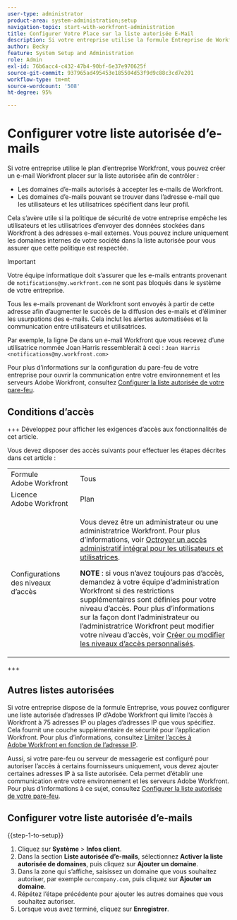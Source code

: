```yaml
---
user-type: administrator
product-area: system-administration;setup
navigation-topic: start-with-workfront-administration
title: Configurer Votre Place sur la liste autorisée E-Mail
description: Si votre entreprise utilise la formule Entreprise de Workfront, vous pouvez créer une liste autorisée d’e-mails Workfront pour contrôler les domaines d’e-mails autorisés à recevoir des e-mails de Workfront, mais aussi définir les domaines d’e-mails utilisables dans l’adresse e-mail spécifiée dans le profil de l’utilisateur ou de l’utilisatrice. Cela s’avère utile si la politique de sécurité de votre entreprise empêche les utilisateurs et les utilisatrices d’envoyer des données stockées dans Workfront à des adresses e-mail externes. Vous pouvez inclure uniquement les domaines internes de votre société dans la liste autorisée pour vous assurer que cette politique est respectée.
author: Becky
feature: System Setup and Administration
role: Admin
exl-id: 76b6acc4-c432-47b4-90bf-6e37e970625f
source-git-commit: 937965ad495453e185504d53f9d9c88c3cd7e201
workflow-type: tm+mt
source-wordcount: '508'
ht-degree: 95%

---
```


# Configurer votre liste autorisée d’e-mails

Si votre entreprise utilise le plan d’entreprise Workfront, vous pouvez créer un e-mail Workfront placer sur la liste autorisée afin de contrôler :

* Les domaines d’e-mails autorisés à accepter les e-mails de Workfront.
* Les domaines d’e-mails pouvant se trouver dans l’adresse e-mail que les utilisateurs et les utilisatrices spécifient dans leur profil.

Cela s’avère utile si la politique de sécurité de votre entreprise empêche les utilisateurs et les utilisatrices d’envoyer des données stockées dans Workfront à des adresses e-mail externes. Vous pouvez inclure uniquement les domaines internes de votre société dans la liste autorisée pour vous assurer que cette politique est respectée.

>[!IMPORTANT]
>
>Votre équipe informatique doit s’assurer que les e-mails entrants provenant de `notifications@my.workfront.com` ne sont pas bloqués dans le système de votre entreprise.
>
>Tous les e-mails provenant de Workfront sont envoyés à partir de cette adresse afin d’augmenter le succès de la diffusion des e-mails et d’éliminer les usurpations des e-mails. Cela inclut les alertes automatisées et la communication entre utilisateurs et utilisatrices.
>
>Par exemple, la ligne De dans un e-mail Workfront que vous recevez d’une utilisatrice nommée Joan Harris ressemblerait à ceci :
>`Joan Harris <notifications@my.workfront.com>`

Pour plus d’informations sur la configuration du pare-feu de votre entreprise pour ouvrir la communication entre votre environnement et les serveurs Adobe Workfront, consultez [Configurer la liste autorisée de votre pare-feu](../../administration-and-setup/get-started-wf-administration/configure-your-firewall.md).

## Conditions d’accès

+++ Développez pour afficher les exigences d’accès aux fonctionnalités de cet article.

Vous devez disposer des accès suivants pour effectuer les étapes décrites dans cet article :

<table style="table-layout:auto"> 
 <col> 
 <col> 
 <tbody> 
  <tr> 
   <td role="rowheader">Formule Adobe Workfront</td> 
   <td>Tous</td> 
  </tr> 
  <tr> 
   <td role="rowheader">Licence Adobe Workfront</td> 
   <td>Plan</td> 
  </tr> 
  <tr> 
   <td role="rowheader">Configurations des niveaux d’accès</td> 
   <td> <p>Vous devez être un administrateur ou une administratrice Workfront. Pour plus d’informations, voir <a href="../../administration-and-setup/add-users/configure-and-grant-access/grant-a-user-full-administrative-access.md" class="MCXref xref">Octroyer un accès administratif intégral pour les utilisateurs et utilisatrices</a>.</p> <p><b>NOTE</b> : si vous n’avez toujours pas d’accès, demandez à votre équipe d’administration Workfront si des restrictions supplémentaires sont définies pour votre niveau d’accès. Pour plus d’informations sur la façon dont l’administrateur ou l’administratrice Workfront peut modifier votre niveau d’accès, voir <a href="../../administration-and-setup/add-users/configure-and-grant-access/create-modify-access-levels.md" class="MCXref xref">Créer ou modifier les niveaux d’accès personnalisés</a>.</p> </td> 
  </tr> 
 </tbody> 
</table>

+++

## Autres listes autorisées

Si votre entreprise dispose de la formule Entreprise, vous pouvez configurer une liste autorisée d’adresses IP d’Adobe Workfront qui limite l’accès à Workfront à 75 adresses IP ou plages d’adresses IP que vous spécifiez. Cela fournit une couche supplémentaire de sécurité pour l’application Workfront. Pour plus d’informations, consultez [Limiter l’accès à Adobe Workfront en fonction de l’adresse IP](../../administration-and-setup/manage-workfront/security/restrict-access-workfront-ip-address.md).

Aussi, si votre pare-feu ou serveur de messagerie est configuré pour autoriser l’accès à certains fournisseurs uniquement, vous devez ajouter certaines adresses IP à sa liste autorisée. Cela permet d’établir une communication entre votre environnement et les serveurs Adobe Workfront. Pour plus d’informations à ce sujet, consultez [Configurer la liste autorisée de votre pare-feu](../../administration-and-setup/get-started-wf-administration/configure-your-firewall.md).

## Configurer votre liste autorisée d’e-mails

{{step-1-to-setup}}

1. Cliquez sur **Système** > **Infos client**.
1. Dans la section **Liste autorisée d’e-mails**, sélectionnez **Activer la liste autorisée de domaines**, puis cliquez sur **Ajouter un domaine**.
1. Dans la zone qui s’affiche, saisissez un domaine que vous souhaitez autoriser, par exemple `ourcompany.com`, puis cliquez sur **Ajouter un domaine**.
1. Répétez l’étape précédente pour ajouter les autres domaines que vous souhaitez autoriser.
1. Lorsque vous avez terminé, cliquez sur **Enregistrer**.
